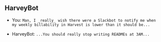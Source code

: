 HarveyBot
----------

* You: `Man, I _really_ wish there were a Slackbot to notify me when my
 weekly billability in Harvest is lower than it should be...`

* HarveyBot: `...You should really stop writing READMEs at 3AM...`

